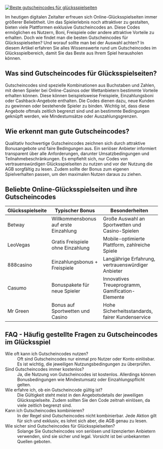 [![Beste gutscheincodes für glücksspielseiten](https://123-caf.pages.dev/gitsignup.png)](https://vrmoo.ru/Bt82HjjY)

<p>Im heutigen digitalen Zeitalter erfreuen sich Online-Glücksspielseiten immer größerer Beliebtheit. Um das Spielerlebnis noch attraktiver zu gestalten, bieten viele Plattformen exklusive Gutscheincodes an. Diese Codes ermöglichen es Nutzern, Boni, Freispiele oder andere attraktive Vorteile zu erhalten. Doch wie findet man die besten Gutscheincodes für Glücksspielseiten? Und worauf sollte man bei der Auswahl achten? In diesem Artikel erfahren Sie alles Wissenswerte rund um Gutscheincodes im Glücksspielbereich, damit Sie das Beste aus Ihrem Spiel herausholen können.</p>  <h2>Was sind Gutscheincodes für Glücksspielseiten?</h2> <p>Gutscheincodes sind spezielle Kombinationen aus Buchstaben und Zahlen, mit denen Spieler bei Online-Casinos oder Wettanbietern bestimmte Vorteile erhalten können. Diese können beispielsweise Freispiele, Einzahlungsboni oder Cashback-Angebote enthalten. Die Codes dienen dazu, neue Kunden zu gewinnen oder bestehende Spieler zu binden. Wichtig ist, dass diese Angebote oftmals zeitlich begrenzt sind und an bestimmte Bedingungen geknüpft werden, wie Mindestumsätze oder Auszahlungsgrenzen.</p>  <h2>Wie erkennt man gute Gutscheincodes?</h2> <p>Qualitativ hochwertige Gutscheincodes zeichnen sich durch attraktive Bonusangebote und faire Bedingungen aus. Ein seriöser Anbieter informiert transparent über alle Anforderungen, darunter Umsatzbedingungen und Teilnahmebeschränkungen. Es empfiehlt sich, nur Codes von vertrauenswürdigen Glücksspielseiten zu nutzen und vor der Nutzung die AGB sorgfältig zu lesen. Zudem sollte der Bonus zum eigenen Spielverhalten passen, um den maximalen Nutzen daraus zu ziehen.</p>  <h2>Beliebte Online-Glücksspielseiten und ihre Gutscheincodes</h2> <table>   <thead>     <tr>       <th>Glücksspielseite</th>       <th>Typischer Bonus</th>       <th>Besonderheiten</th>     </tr>   </thead>   <tbody>     <tr>       <td>Betway</td>       <td>Willkommensbonus auf erste Einzahlung</td>       <td>Große Auswahl an Sportwetten und Casino-Spielen</td>     </tr>     <tr>       <td>LeoVegas</td>       <td>Gratis Freispiele ohne Einzahlung</td>       <td>Mobile-optimierte Plattform, zahlreiche Spiele</td>     </tr>     <tr>       <td>888casino</td>       <td>Einzahlungsbonus + Freispiele</td>       <td>Langjährige Erfahrung, vertrauenswürdiger Anbieter</td>     </tr>     <tr>       <td>Casumo</td>       <td>Bonuspakete für neue Spieler</td>       <td>Innovatives Treueprogramm, Gamification-Elemente</td>     </tr>     <tr>       <td>Mr Green</td>       <td>Bonus auf Sportwetten und Casino</td>       <td>Hohe Sicherheitsstandards, fairer Kundenservice</td>     </tr>   </tbody> </table>  <h2>FAQ - Häufig gestellte Fragen zu Gutscheincodes im Glücksspiel</h2> <dl>   <dt>Wie oft kann ich Gutscheincodes nutzen?</dt>   <dd>Oft sind Gutscheincodes nur einmal pro Nutzer oder Konto einlösbar. Es ist wichtig, die jeweiligen Nutzungsbedingungen zu überprüfen.</dd>    <dt>Sind Gutscheincodes immer kostenlos?</dt>   <dd>Ja, die Nutzung von Gutscheincodes ist kostenlos. Allerdings können Bonusbedingungen wie Mindestumsatz oder Einzahlungspflicht gelten.</dd>    <dt>Wie erfahre ich, ob ein Gutscheincode gültig ist?</dt>   <dd>Die Gültigkeit steht meist in den Angebotsdetails der jeweiligen Glücksspielseite. Zudem sollten Sie den Code zeitnah einlösen, da viele zeitlich begrenzt sind.</dd>    <dt>Kann ich Gutscheincodes kombinieren?</dt>   <dd>In der Regel sind Gutscheincodes nicht kombinierbar. Jede Aktion gilt für sich und exklusiv, es lohnt sich aber, die AGB genau zu lesen.</dd>    <dt>Wie sicher sind Gutscheincodes für Glücksspielseiten?</dt>   <dd>Solange Sie Gutscheincodes von seriösen und lizenzierten Anbietern verwenden, sind sie sicher und legal. Vorsicht ist bei unbekannten Quellen geboten.</dd> </dl>